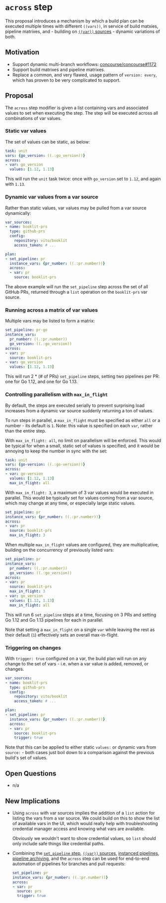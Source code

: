 # `across` step

This proposal introduces a mechanism by which a build plan can be executed
multiple times with different `((vars))`, in service of build matxies, pipeline
matrixes, and - building on [`((var))` sources][var-sources-rfc] - dynamic
variations of both.


## Motivation

* Support dynamic multi-branch workflows:
  [concourse/concourse#1172][multi-branch-issue]
* Support build matrixes and pipeline matrixes.
* Replace a common, and very flawed, usage pattern of `version: every`, which
  has proven to be very complicated to support.


## Proposal

The `across` step modifier is given a list containing vars and associated
values to set when executing the step. The step will be executed across all
combinations of var values.

### Static var values

The set of values can be static, as below:

```yaml
task: unit
vars: {go_version: ((.:go_version))}
across:
- var: go_version
  values: [1.12, 1.13]
```

This will run the `unit` task twice: once with `go_version` set to `1.12`, and
again with `1.13`.

### Dynamic var values from a var source

Rather than static values, var values may be pulled from a var source
dynamically:

```yaml
var_sources:
- name: booklit-prs
  type: github-prs
  config:
    repository: vito/booklit
    access_token: # ...

plan:
- set_pipeline: pr
  instance_vars: {pr_number: ((.:pr.number))}
  across:
  - var: pr
    source: booklit-prs
```

The above example will run the `set_pipeline` step across the set of all GitHub
PRs, returned through a `list` operation on the `booklit-prs` var source.

### Running across a matrix of var values

Multiple vars may be listed to form a matrix:

```yaml
set_pipeline: pr-go
instance_vars:
  pr_number: ((.:pr.number))
  go_version: ((.:go_version))
across:
- var: pr
  source: booklit-prs
- var: go_version
  values: [1.12, 1.13]
```

This will run 2 * (# of PRs) `set_pipeline` steps, setting two pipelines per
PR: one for Go 1.12, and one for Go 1.13.

### Controlling parallelism with `max_in_flight`

By default, the steps are executed serially to prevent surprising load
increases from a dynamic var source suddenly returning a ton of values.

To run steps in parallel, a `max_in_flight` must be specified as either `all`
or a number - its default is `1`. Note: this value is specified on each `var`,
rather than the entire step.

With `max_in_flight: all`, no limit on parallelism will be enforced. This would
be typical for when a small, static set of values is specified, and it would be
annoying to keep the number in sync with the set:

```yaml
task: unit
vars: {go-version: ((.:go-version))}
across:
- var: go-version
  values: [1.12, 1.13]
  max_in_flight: all
```

With `max_in_flight: 3`, a maximum of 3 var values would be executed in
parallel. This would be typically set for values coming from a var source,
which may change at any time, or especially large static values.

```yaml
set_pipeline: pr
instance_vars: {pr_number: ((.:pr.number))}
across:
- var: pr
  source: booklit-prs
  max_in_flight: 3
```

When multiple `max_in_flight` values are configured, they are multiplicative,
building on the concurrency of previously listed vars:

```yaml
set_pipeline: pr
instance_vars:
  pr_number: ((.:pr.number))
  go_version: ((.:go_version))
across:
- var: pr
  source: booklit-prs
  max_in_flight: 3
- var: go_version
  values: [1.12, 1.13]
  max_in_flight: all
```

This will run 6 `set_pipeline` steps at a time, focusing on 3 PRs and setting
Go 1.12 and Go 1.13 pipelines for each in parallel.

Note that setting a `max_in_flight` on a single `var` while leaving the rest as
their default (`1`) effectively sets an overall max-in-flight.

### Triggering on changes

With `trigger: true` configured on a var, the build plan will run on any change
to the set of vars - i.e. when a var value is added, removed, or changes.

```yaml
var_sources:
- name: booklit-prs
  type: github-prs
  config:
    repository: vito/booklit
    access_token: # ...

plan:
- set_pipeline: pr
  instance_vars: {pr_number: ((.:pr.number))}
  across:
  - var: pr
    source: booklit-prs
    trigger: true
```

Note that this can be applied to either static `values:` or dynamic vars from
`source:` - both cases just boil down to a comparison against the previous
build's set of values.

## Open Questions

* n/a


## New Implications

* Using `across` with var sources implies the addition of a `list` action for
  listing the vars from a var source. We could build on this to show the list
  of available vars in the UI, which would really help with troubleshooting
  credential manager access and knowing what vars are available.

  Obviously we wouldn't want to show credential values, so `list` should only
  include safe things like credential paths.

* Combining the [`set_pipeline` step][set-pipeline-rfc], [`((var))`
  sources][var-sources-rfc], [instanced pipelines][instanced-pipelines-rfc],
  [pipeline archiving][pipeline-archiving-rfc], and the `across` step can be
  used for end-to-end automation of pipelines for branches and pull requests:

  ```yaml
  set_pipeline: pr
  instance_vars: {pr_number: ((.:pr.number))}
  across:
  - var: pr
    source: prs
    trigger: true
  ```

[set-pipeline-rfc]: https://github.com/concourse/rfcs/pull/31
[instanced-pipelines-rfc]: https://github.com/concourse/rfcs/pull/34
[pipeline-archiving-rfc]: https://github.com/concourse/rfcs/pull/33
[var-sources-rfc]: https://github.com/concourse/rfcs/pull/39
[multi-branch-issue]: https://github.com/concourse/concourse/issues/1172
